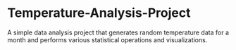 # Temperature-Analysis-Project
A simple data analysis project that generates random temperature data for a month and performs various statistical operations and visualizations.
